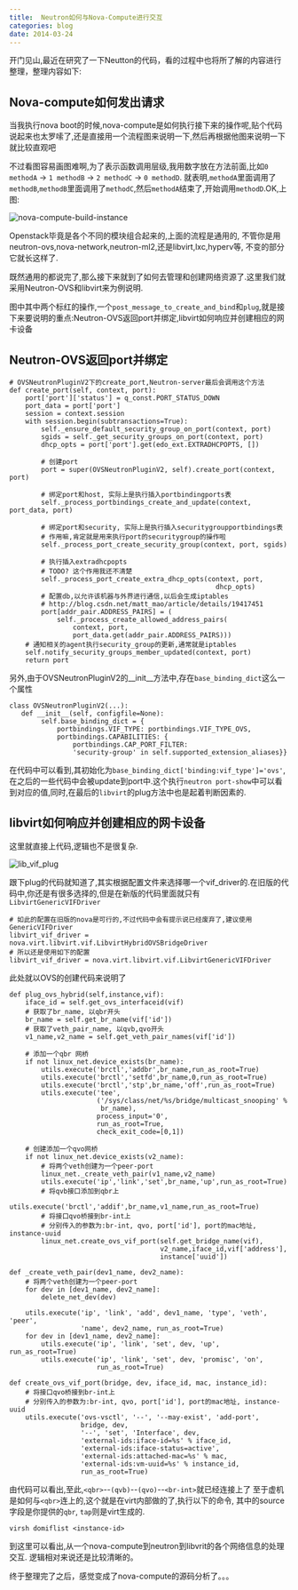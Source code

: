```yaml
---
title:  Neutron如何与Nova-Compute进行交互
categories: blog
date: 2014-03-24
---
```


开门见山,最近在研究了一下Neutton的代码，看的过程中也将所了解的内容进行整理，整理内容如下:

<!-- more -->

## Nova-compute如何发出请求
当我执行nova boot的时候,nova-compute是如何执行接下来的操作呢,贴个代码说起来也太罗嗦了,还是直接用一个流程图来说明一下,然后再根据他图来说明一下就比较直观吧

不过看图容易画图难啊,为了表示函数调用层级,我用数字放在方法前面,比如`0 methodA` -> `1 methodB` -> `2 methodC` -> `0 methodD`. 就表明,`methodA`里面调用了`methodB`,`methodB`里面调用了`methodC`,然后`methodA`结束了,开始调用`methodD`.OK,上图:


<img src="/images/blog/neutron_interact_with_nova_compute.png" alt="nova-compute-build-instance" />

Openstack毕竟是各个不同的模块组合起来的,上面的流程是通用的, 不管你是用neutron-ovs,nova-network,neutron-ml2,还是libvirt,lxc,hyperv等, 不变的部分它就长这样了.

既然通用的都说完了,那么接下来就到了如何去管理和创建网络资源了.这里我们就采用Neutron-OVS和libvirt来为例说明.

图中其中两个标红的操作,一个`post_message_to_create_and_bind`和`plug`,就是接下来要说明的重点:Neutron-OVS返回port并绑定,libvirt如何响应并创建相应的网卡设备


## Neutron-OVS返回port并绑定

    # OVSNeutronPluginV2下的create_port,Neutron-server最后会调用这个方法
    def create_port(self, context, port):
        port['port']['status'] = q_const.PORT_STATUS_DOWN
        port_data = port['port']
        session = context.session
        with session.begin(subtransactions=True):
            self._ensure_default_security_group_on_port(context, port)
            sgids = self._get_security_groups_on_port(context, port)
            dhcp_opts = port['port'].get(edo_ext.EXTRADHCPOPTS, [])

            # 创建port
            port = super(OVSNeutronPluginV2, self).create_port(context, port)

            # 绑定port和host, 实际上是执行插入portbindingports表
            self._process_portbindings_create_and_update(context, port_data, port)

            # 绑定port和security, 实际上是执行插入securitygroupportbindings表
            # 作用嘛,肯定就是用来执行port的securitygroup的操作啦
            self._process_port_create_security_group(context, port, sgids)

            # 执行插入extradhcpopts
            # TODO? 这个作用我还不清楚
            self._process_port_create_extra_dhcp_opts(context, port,
                                                        dhcp_opts)
            # 配置db,以允许该机器与外界进行通信,以后会生成iptables
            # http://blog.csdn.net/matt_mao/article/details/19417451
            port[addr_pair.ADDRESS_PAIRS] = (
                self._process_create_allowed_address_pairs(
                    context, port,
                    port_data.get(addr_pair.ADDRESS_PAIRS)))
        # 通知相关的agent执行security_group的更新,通常就是iptables
        self.notify_security_groups_member_updated(context, port)
        return port


另外,由于OVSNeutronPluginV2的__init__方法中,存在`base_binding_dict`这么一个属性

    class OVSNeutronPluginV2(...):
       def __init__(self, configfile=None):
            self.base_binding_dict = {
                portbindings.VIF_TYPE: portbindings.VIF_TYPE_OVS,
                portbindings.CAPABILITIES: {
                    portbindings.CAP_PORT_FILTER:
                    'security-group' in self.supported_extension_aliases}}


在代码中可以看到,其初始化为`base_binding_dict['binding:vif_type']='ovs'`, 在之后的一些代码中会被update到port中.这个执行`neutron port-show`中可以看到对应的值,同时,在最后的`libvirt`的plug方法中也是起着判断因素的.


## libvirt如何响应并创建相应的网卡设备
这里就直接上代码,逻辑也不是很复杂.

<img src="/images/blog/libvirt_vif_plug.png" alt="lib_vif_plug" />

跟下plug的代码就知道了,其实根据配置文件来选择哪一个vif_driver的.在旧版的代码中,你还是有很多选择的,但是在新版的代码里面就只有`LibvirtGenericVIFDriver`

    # 如此的配置在旧版的nova是可行的,不过代码中会有提示说已经废弃了,建议使用GenericVIFDriver
    libvirt_vif_driver = nova.virt.libvirt.vif.LibvirtHybridOVSBridgeDriver
    # 所以还是使用如下的配置
    libvirt_vif_driver = nova.virt.libvirt.vif.LibvirtGenericVIFDriver

此处就以OVS的创建代码来说明了

    def plug_ovs_hybrid(self,instance,vif):
        iface_id = self.get_ovs_interfaceid(vif)
        # 获取了br_name, 以qbr开头
        br_name = self.get_br_name(vif['id'])
        # 获取了veth_pair_name, 以qvb,qvo开头
        v1_name,v2_name = self.get_veth_pair_names(vif['id'])

        # 添加一个qbr 网桥
        if not linux_net.device_exists(br_name):
            utils.execute('brctl','addbr',br_name,run_as_root=True)
            utils.execute('brctl','setfd',br_name,0,run_as_root=True)
            utils.execute('brctl','stp',br_name,'off',run_as_root=True)
            utils.execute('tee',
                          ('/sys/class/net/%s/bridge/multicast_snooping' %
                           br_name),
                          process_input='0',
                          run_as_root=True,
                          check_exit_code=[0,1])

        # 创建添加一个qvo网桥
        if not linux_net.device_exists(v2_name):
            # 将两个veth创建为一个peer-port
            linux_net._create_veth_pair(v1_name,v2_name)
            utils.execute('ip','link','set',br_name,'up',run_as_root=True)
            # 将qvb接口添加到qbr上
            utils.execute('brctl','addif',br_name,v1_name,run_as_root=True)
            # 将接口qvo桥接到br-int上
            # 分别传入的参数为:br-int, qvo, port['id'], port的mac地址, instance-uuid
            linux_net.create_ovs_vif_port(self.get_bridge_name(vif),
                                          v2_name,iface_id,vif['address'],
                                          instance['uuid'])

    def _create_veth_pair(dev1_name, dev2_name):
        # 将两个veth创建为一个peer-port
        for dev in [dev1_name, dev2_name]:
            delete_net_dev(dev)

        utils.execute('ip', 'link', 'add', dev1_name, 'type', 'veth', 'peer',
                      'name', dev2_name, run_as_root=True)
        for dev in [dev1_name, dev2_name]:
            utils.execute('ip', 'link', 'set', dev, 'up', run_as_root=True)
            utils.execute('ip', 'link', 'set', dev, 'promisc', 'on',
                          run_as_root=True)

    def create_ovs_vif_port(bridge, dev, iface_id, mac, instance_id):
        # 将接口qvo桥接到br-int上
        # 分别传入的参数为:br-int, qvo, port['id'], port的mac地址, instance-uuid
        utils.execute('ovs-vsctl', '--', '--may-exist', 'add-port',
                      bridge, dev,
                      '--', 'set', 'Interface', dev,
                      'external-ids:iface-id=%s' % iface_id,
                      'external-ids:iface-status=active',
                      'external-ids:attached-mac=%s' % mac,
                      'external-ids:vm-uuid=%s' % instance_id,
                      run_as_root=True)



由代码可以看出,至此,`<qbr>`--`(qvb)`--`(qvo)`--`<br-int>`就已经连接上了
至于虚机是如何与`<qbr>`连上的,这个就是在virt内部做的了,执行以下的命令, 其中的source字段是你提供的`qbr`, `tap`则是virt生成的.

    virsh domiflist <instance-id>

到这里可以看出,从一个nova-compute到neutron到libvrit的各个网络信息的处理交互. 逻辑相对来说还是比较清晰的。

终于整理完了之后，感觉变成了nova-compute的源码分析了。。。
